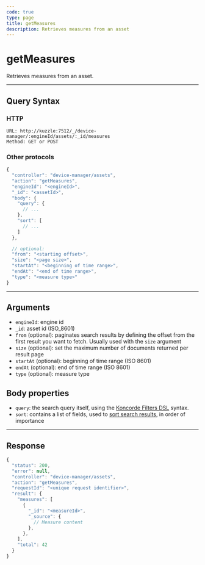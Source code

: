 ```yaml
---
code: true
type: page
title: getMeasures
description: Retrieves measures from an asset
---
```


# getMeasures

Retrieves measures from an asset.

---

## Query Syntax

### HTTP

```http
URL: http://kuzzle:7512/_/device-manager/:engineId/assets/:_id/measures
Method: GET or POST
```

### Other protocols

```js
{
  "controller": "device-manager/assets",
  "action": "getMeasures",
  "engineId": "<engineId>",
  "_id": "<assetId>",
  "body": {
    "query": {
      // ...
    },
    "sort": [
      // ...
    ]
  },

  // optional:
  "from": "<starting offset>",
  "size": "<page size>",
  "startAt": "<beginning of time range>",
  "endAt": "<end of time range>",
  "type": "<measure type>"
}
```

---

## Arguments

- `engineId`: engine id
- `_id`: asset id (ISO_8601)
- `from` (optional): paginates search results by defining the offset from the first result you want to fetch. Usually used with the `size` argument
- `size` (optional): set the maximum number of documents returned per result page
- `startAt` (optional): beginning of time range (ISO 8601)
- `endAt` (optional): end of time range (ISO 8601)
- `type` (optional): measure type

## Body properties

- `query`: the search query itself, using the [Koncorde Filters DSL](/core/2/api/koncorde-filters-syntax) syntax.
- `sort`: contains a list of fields, used to [sort search results](https://www.elastic.co/guide/en/elasticsearch/reference/7.4/search-request-sort.html), in order of importance

---

## Response

```js
{
  "status": 200,
  "error": null,
  "controller": "device-manager/assets",
  "action": "getMeasures",
  "requestId": "<unique request identifier>",
  "result": {
    "measures": [
      {
        "_id": "<measureId>",
        "_source": {
          // Measure content
        },
      },
    ],
    "total": 42
  }
}
```
